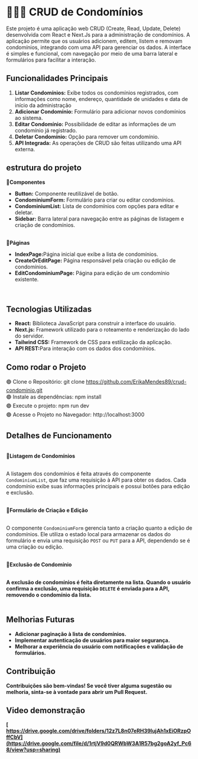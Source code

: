 # 👩🏾‍💻 CRUD de Condomínios 
<p>Este projeto é uma aplicação web CRUD (Create, Read, Update, Delete) desenvolvida com React e Next.Js para a administração de condomínios. A aplicação permite que os usuários adicionem, editem, listem e removam condomínios, integrando com uma API para gerenciar os dados. A interface é simples e funcional, com navegação por meio de uma barra lateral e formulários para facilitar a interação.</p>

## Funcionalidades Principais
<ol>
  <li><b>Listar Condomínios:</b> Exibe todos os condomínios registrados, com informações como nome, endereço, quantidade de unidades e data de início da administração</li>
 <li><b>Adicionar Condomínio:</b> Formulário para adicionar novos condomínios ao sistema.</li> 
  <li><b>Editar Condomínio:</b> Possibilidade de editar as informações de um condomínio já registrado.</li>
  <li><b>Deletar Condomínio:</b> Opção para remover um condomínio.</li>
  <li><b>API Integrada:</b> As operações de CRUD são feitas utilizando uma API externa.</li>
</ol>

##  estrutura do projeto
📌<b>Componentes</b>
<ul>
  <li><b>Button:</b> Componente reutilizável de botão.</li>
  <li><b>CondominiumForm:</b> Formulário para criar ou editar condomínios.</li>
  <li><b>CondominiumList:</b> Lista de condomínios com opções para editar e deletar.</li>
  <li><b>Sidebar:</b> Barra lateral para navegação entre as páginas de listagem e criação de condomínios.</li>
</ul>
<br>
📌<b>Páginas</b>
<ul>
  <li><b>IndexPage:</b>Página inicial que exibe a lista de condomínios.</li>
  <li><b>CreateOrEditPage:</b> Página responsável pela criação ou edição de condomínios.</li>
  <li><b>EditCondominiumPage:</b> Página para edição de um condomínio existente.</li>
</ul>
<br>

## Tecnologias Utilizadas
<ul>
  <li><b>React:</b> Biblioteca JavaScript para construir a interface do usuário.</li>
  <li><b>Next.js:</b> Framework utilizado para o roteamento e renderização do lado do servidor.</li>
  <li><b>Tailwind CSS:</b> Framework de CSS para estilização da aplicação.</li>
  <li><b>API REST:</b>Para interação com os dados dos condomínios.</li>
</ul>

## Como rodar o Projeto
🟣 Clone o Repositório: git clone https://github.com/ErikaMendes89/crud-condominio.git<br>
🟣 Instale as dependências: npm install <br>
🟣 Execute o projeto: npm run dev <br>
🟣 Acesse o Projeto no Navegador: http://localhost:3000<br>

## Detalhes de Funcionamento
<br>
📌<b>Listagem de Condomínios</b><br><br>

A listagem dos condomínios é feita através do componente `CondominiumList`, que faz uma requisição à API para obter os dados. Cada condomínio exibe suas informações principais e possui botões para edição e exclusão.<br><br>

📌<b>Formulário de Criação e Edição</b><br><br>

O componente `CondominiumForm` gerencia tanto a criação quanto a edição de condomínios. Ele utiliza o estado local para armazenar os dados do formulário e envia uma requisição `POST` ou `PUT` para a API, dependendo se é uma criação ou edição.<br><br>

📌<b>Exclusão de Condomínio<b><br><br>

A exclusão de condomínios é feita diretamente na lista. Quando o usuário confirma a exclusão, uma requisição `DELETE` é enviada para a API, removendo o condomínio da lista.<br><br>

## Melhorias Futuras
<ul>
  <li>Adicionar paginação à lista de condomínios.</li>
  <li>Implementar autenticação de usuários para maior segurança.</li>
  <li>Melhorar a experiência do usuário com notificações e validação de formulários.</li>
</ul>

## Contribuição

Contribuições são bem-vindas! Se você tiver alguma sugestão ou melhoria, sinta-se à vontade para abrir um Pull Request.

## Video demonstração
[
https://drive.google.com/drive/folders/12z7L8n07eRH39lujAh1xEiORzpOffCbV](https://drive.google.com/file/d/1rtjV9d0QRWbW3A1R57bg2goA2yf_Pc68/view?usp=sharing)








